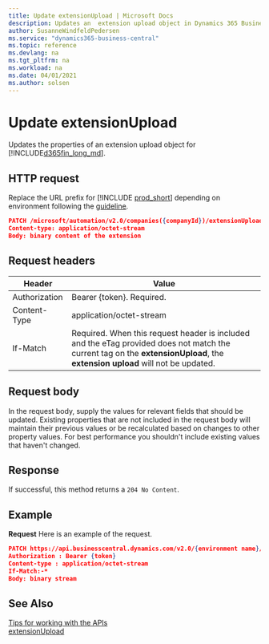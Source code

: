 ```yaml
---
title: Update extensionUpload | Microsoft Docs
description: Updates an  extension upload object in Dynamics 365 Business Central.
author: SusanneWindfeldPedersen
ms.service: "dynamics365-business-central"
ms.topic: reference
ms.devlang: na
ms.tgt_pltfrm: na
ms.workload: na
ms.date: 04/01/2021
ms.author: solsen
---
```


<!-- NOTE: This article is an auto-generated stub from the metadata file. -->
<!-- The sections marked with an EDIT_IS_REQUIRED require manual editing. -->
# Update extensionUpload

Updates the properties of an extension upload object for [!INCLUDE[d365fin_long_md](../../includes/d365fin_long_md.md)].

## HTTP request

Replace the URL prefix for [!INCLUDE [prod_short](../../includes/prod_short.md)] depending on environment following the [guideline](../../api-reference/v2.0/enabling-apis-for-dynamics-nav.md).

```json
PATCH /microsoft/automation/v2.0/companies({companyId})/extensionUpload({extensionUploadId})/content
Content-type: application/octet-stream
Body: binary content of the extension
```
## Request headers

|Header|Value|
|------|-----|
|Authorization  |Bearer {token}. Required. |
|Content-Type  |application/octet-stream|
|If-Match      |Required. When this request header is included and the eTag provided does not match the current tag on the **extensionUpload**, the **extension upload** will not be updated. |

## Request body

In the request body, supply the values for relevant fields that should be updated. Existing properties that are not included in the request body will maintain their previous values or be recalculated based on changes to other property values. For best performance you shouldn't include existing values that haven't changed.

## Response

If successful, this method returns a ```204 No Content```.

## Example

**Request**
Here is an example of the request.

```json
PATCH https://api.businesscentral.dynamics.com/v2.0/{environment name}/api/microsoft/automation/v2.0/companies({companyId})/extensionUpload({extensionUploadId})/content
Authorization : Bearer {token}
Content-type : application/octet-stream
If-Match:-*
Body: binary stream
```

## See Also

[Tips for working with the APIs](../../developer/devenv-connect-apps-tips.md)  
[extensionUpload](../resources/dynamics_extensionUpload.md)